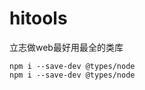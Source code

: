 # hitools

立志做web最好用最全的类库

```shell
npm i --save-dev @types/node
npm i --save-dev @types/node
```



